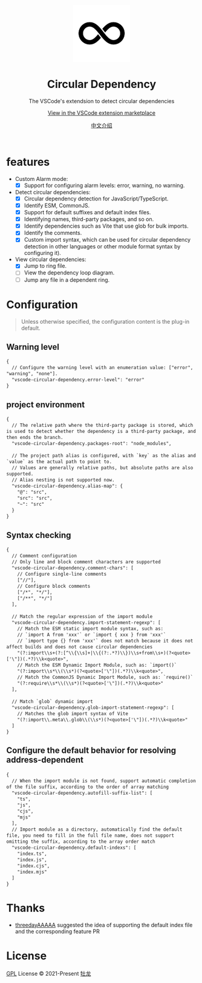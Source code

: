 <p align="center">
  <img src="./icons/loop.svg" alt="Circular Dependency Icon" height="150">
</p>

<h1 align="center">Circular Dependency</h1>
<p align="center">The VSCode's extendsion to detect circular dependencies<p>

<p align="center">
  <a href="https://marketplace.visualstudio.com/items?itemName=he110te4m.vscode-circular-dependency">View in the VSCode extension marketplace</a>
</p>
<p align="center">
  <a href="https://github.com/He110te4m/vscode-circular-dependency/blob/main/apps/vscode-circular-dependency/README-zh-CN.md">中文介绍</a>
</p>

<br>

# features

- Custom Alarm mode:
  - [x] Support for configuring alarm levels: error, warning, no warning.

- Detect circular dependencies:
  - [x] Circular dependency detection for JavaScript/TypeScript.
  - [x] Identify ESM, CommonJS.
  - [x] Support for default suffixes and default index files.
  - [x] Identifying names, third-party packages, and so on.
  - [x] Identify dependencies such as Vite that use glob for bulk imports.
  - [x] Identify the comments.
  - [x] Custom import syntax, which can be used for circular dependency detection in other languages or other module format syntax by configuring it).

- View circular dependencies:
  - [x] Jump to ring file.
  - [ ] View the dependency loop diagram.
  - [ ] Jump any file in a dependent ring.

# Configuration

> Unless otherwise specified, the configuration content is the plug-in default.

## Warning level

```json5
{
  // Configure the warning level with an enumeration value: ["error", "warning", "none"].
  "vscode-circular-dependency.error-level": "error"
}
```

## project environment

```json5
{
  // The relative path where the third-party package is stored, which is used to detect whether the dependency is a third-party package, and then ends the branch.
  "vscode-circular-dependency.packages-root": "node_modules",

  // The project path alias is configured, with `key` as the alias and `value` as the actual path to point to.
  // Values are generally relative paths, but absolute paths are also supported.
  // Alias nesting is not supported now.
  "vscode-circular-dependency.alias-map": {
    "@": "src",
    "src": "src",
    "~": "src"
  }
}
```

## Syntax checking

```json5
{
  // Comment configuration
  // Only line and block comment characters are supported
  "vscode-circular-dependency.comment-chars": [
    // Configure single-line comments
    ["//"],
    // Configure block comments
    ["/*", "*/"],
    ["/**", "*/"]
  ],

  // Match the regular expression of the import module
  "vscode-circular-dependency.import-statement-regexp": [
    // Match the ESM static import module syntax, such as:
    // `import A from 'xxx'` or `import { xxx } from 'xxx'`
    // `import type {} from 'xxx'` does not match because it does not affect builds and does not cause circular dependencies
    "(?:import\\s+(?:[^\\{\\s]+|\\{(?:.*?)\\})\\s+from\\s+)(?<quote>['\"])(.*?)\\k<quote>",
    // Match the ESM Dynamic Import Module, such as: `import()`
    "(?:import\\s*\\(\\s*)(?<quote>['\"])(.*?)\\k<quote>",
    // Match the CommonJS Dynamic Import Module, such as: `require()`
    "(?:require\\s*\\(\\s*)(?<quote>['\"])(.*?)\\k<quote>"
  ],

  // Match `glob` dynamic import
  "vscode-circular-dependency.glob-import-statement-regexp": [
    // Matches the glob import syntax of Vite
    "(?:import\\.meta\\.glob\\(\\s*)(?<quote>['\"])(.*?)\\k<quote>"
  ]
}
```

## Configure the default behavior for resolving address-dependent

```json5
{
  // When the import module is not found, support automatic completion of the file suffix, according to the order of array matching
  "vscode-circular-dependency.autofill-suffix-list": [
    "ts",
    "js",
    "cjs",
    "mjs"
  ],
  // Import module as a directory, automatically find the default file, you need to fill in the full file name, does not support omitting the suffix, according to the array order match
  "vscode-circular-dependency.default-indexs": [
    "index.ts",
    "index.js",
    "index.cjs",
    "index.mjs"
  ]
}
```

# Thanks

- [threedayAAAAA](https://github.com/threedayAAAAA) suggested the idea of supporting the default index file and the corresponding feature PR

# License

[GPL](./LICENSE) License © 2021-Present [牡龙](https://github.com/He110te4m)
